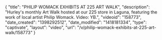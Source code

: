 {
    "title": "PHILIP WOMACK EXHIBITS AT 225 ART WALK",
    "description": "Hurley's monthly Art Walk hosted at our 225 store in Laguna, featuring the work of local artist Philip Womack. Video: YB.",
    "videoid": "158773",
    "date_created": "1398292512",
    "date_modified": "1418181334",
    "type": "captivate",
    "layout": "video",
    "url": "\/v\/philip-womack-exhibits-at-225-art-walk\/158773"
}